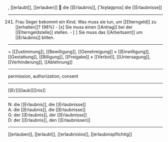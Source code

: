 , [[erlaubt]], [[erlauben]]
🔴 die [[Erlaubnis]], [ˈʔɛɐ̯laʊ̯pnɪs]
die [[Erlaubnisse]]

---
241. Frau Seger bekommt ein Kind. Was muss sie tun, um [[Elterngeld]] zu [[erhalten]]? (98%)
	- [x] Sie muss einen [[Antrag]] bei der [[Elterngeldstelle]] stellen.
	- [ ] Sie muss das [[Arbeitsamt]] um [[Erlaubnis]] bitten.

---
= [[Zustimmung]], [[Bewilligung]], [[Genehmigung]]
≈ [[Einwilligung]], [[Gestattung]], [[Billigung]], [[Freigabe]]
≠ [[Verbot]], [[Untersagung]], [[Verhinderung]], [[Ablehnung]]

---
permission, authorization, consent

---
[[Er]][[laub]][[nis]]

---
N: die [[Erlaubnis]], die [[Erlaubnisse]]  
A: die [[Erlaubnis]], die [[Erlaubnisse]]  
G: der [[Erlaubnis]], der [[Erlaubnisse]]  
D: der [[Erlaubnis]], den [[Erlaubnissen]]  

---
[[erlauben]], [[erlaubt]], [[erlaubnislos]], [[erlaubnispflichtig]]